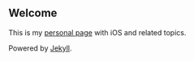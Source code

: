 ## Welcome 

This is my [personal page](http://kevinwl02.github.io) with iOS and related topics.

Powered by [Jekyll](http://jekyllrb.com).